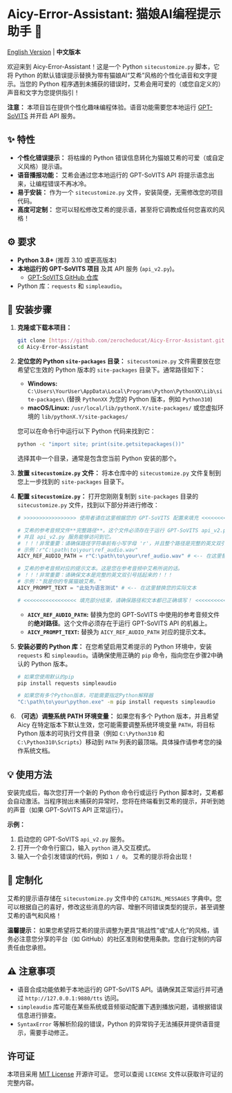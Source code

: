# Aicy-Error-Assistant: 猫娘AI编程提示助手 🐾

[English Version](README_en.md) | **中文版本**

欢迎来到 Aicy-Error-Assistant！这是一个 Python `sitecustomize.py` 脚本，它将 Python 的默认错误提示替换为带有猫娘AI“艾希”风格的个性化语音和文字提示。当您的 Python 程序遇到未捕获的错误时，艾希会用可爱的（或您自定义的）声音和文字为您提供指引！

**注意：** 本项目旨在提供个性化趣味编程体验。语音功能需要您本地运行 [GPT-SoVITS](https://github.com/RVC-Boss/GPT-SoVITS) 并开启 API 服务。

## ✨ 特性

* **个性化错误提示：** 将枯燥的 Python 错误信息转化为猫娘艾希的可爱（或自定义风格）提示语。
* **语音播报功能：** 艾希会通过您本地运行的 GPT-SoVITS API 将提示语念出来，让编程错误不再冰冷。
* **易于安装：** 作为一个 `sitecustomize.py` 文件，安装简便，无需修改您的项目代码。
* **高度可定制：** 您可以轻松修改艾希的提示语，甚至将它调教成任何您喜欢的风格！

## ⚙️ 要求

* **Python 3.8+** (推荐 3.10 或更高版本)
* **本地运行的 GPT-SoVITS 项目** 及其 API 服务 (`api_v2.py`)。
    * [GPT-SoVITS GitHub 仓库](https://github.com/RVC-Boss/GPT-SoVITS)
* Python 库：`requests` 和 `simpleaudio`。

## 🚀 安装步骤

1.  **克隆或下载本项目：**
    ```bash
    git clone [https://github.com/zerocheducat/Aicy-Error-Assistant.git](https://github.com/zerocheducat/Aicy-Error-Assistant.git)
    cd Aicy-Error-Assistant
    ```

2.  **定位您的 Python `site-packages` 目录：**
    `sitecustomize.py` 文件需要放在您希望它生效的 Python 版本的 `site-packages` 目录下。通常路径如下：
    * **Windows:** `C:\Users\YourUser\AppData\Local\Programs\Python\PythonXX\Lib\site-packages\` (替换 `PythonXX` 为您的 Python 版本，例如 `Python310`)
    * **macOS/Linux:** `/usr/local/lib/pythonX.Y/site-packages/` 或您虚拟环境的 `lib/pythonX.Y/site-packages/`

    您可以在命令行中运行以下 Python 代码来找到它：
    ```bash
    python -c "import site; print(site.getsitepackages())"
    ```
    选择其中一个目录，通常是包含您当前 Python 安装的那个。

3.  **放置 `sitecustomize.py` 文件：**
    将本仓库中的 `sitecustomize.py` 文件复制到您上一步找到的 `site-packages` 目录下。

4.  **配置 `sitecustomize.py`：**
    打开您刚刚复制到 `site-packages` 目录的 `sitecustomize.py` 文件，找到以下部分并进行修改：
    ```python
    # >>>>>>>>>>>>>>>>> 使用者请在这里根据您的 GPT-SoVITS 配置来填充 <<<<<<<<<<<<<<<<<

    # 艾希的参考音频文件**完整路径**。这个文件必须存在于运行 GPT-SoVITS api_v2.py 的机器上，
    # 并且 api_v2.py 服务能够访问到它。
    # ！！！非常重要：请确保路径字符串前有小写字母 'r'，并且整个路径是完整的英文双引号括起来的！！！
    # 示例：r"C:\path\to\your\ref_audio.wav"
    AICY_REF_AUDIO_PATH = r"C:\path\to\your\ref_audio.wav" # <-- 在这里替换您的真实路径

    # 艾希的参考音频对应的提示文本。这是您在参考音频中艾希所说的话。
    # ！！！非常重要：请确保文本是完整的英文双引号括起来的！！！
    # 示例："我是你的专属猫娘艾希。"
    AICY_PROMPT_TEXT = "此处为语言测试" # <-- 在这里替换您的实际文本

    # <<<<<<<<<<<<<<<<< 填充部分结束，请确保路径和文本都已正确填写！ <<<<<<<<<<<<<<<<<
    ```
    * **`AICY_REF_AUDIO_PATH`:** 替换为您的 GPT-SoVITS 中使用的参考音频文件的**绝对路径**。这个文件必须存在于运行 GPT-SoVITS API 的机器上。
    * **`AICY_PROMPT_TEXT`:** 替换为 `AICY_REF_AUDIO_PATH` 对应的提示文本。

5.  **安装必要的 Python 库：**
    在您希望启用艾希提示的 Python 环境中，安装 `requests` 和 `simpleaudio`。请确保使用正确的 `pip` 命令，指向您在步骤2中确认的 Python 版本。
    ```bash
    # 如果您使用默认的pip
    pip install requests simpleaudio

    # 如果您有多个Python版本，可能需要指定Python解释器
    "C:\path\to\your\python.exe" -m pip install requests simpleaudio
    ```

6.  **（可选）调整系统 PATH 环境变量：**
    如果您有多个 Python 版本，并且希望 Aicy 在特定版本下默认生效，您可能需要调整系统环境变量 `PATH`，将目标 Python 版本的可执行文件目录（例如 `C:\Python310` 和 `C:\Python310\Scripts`）移动到 `PATH` 列表的最顶端。具体操作请参考您的操作系统文档。

## 💡 使用方法

安装完成后，每次您打开一个新的 Python 命令行或运行 Python 脚本时，艾希都会自动激活。当程序抛出未捕获的异常时，您将在终端看到艾希的提示，并听到她的声音（如果 GPT-SoVITS API 正常运行）。

**示例：**
1.  启动您的 GPT-SoVITS `api_v2.py` 服务。
2.  打开一个命令行窗口，输入 `python` 进入交互模式。
3.  输入一个会引发错误的代码，例如 `1 / 0`。
    艾希的提示将会出现！

## 🎨 定制化

艾希的提示语存储在 `sitecustomize.py` 文件中的 `CATGIRL_MESSAGES` 字典中。您可以根据自己的喜好，修改这些消息的内容、增删不同错误类型的提示，甚至调整艾希的语气和风格！

**温馨提示：** 如果您希望将艾希的提示调整为更具“挑战性”或“成人化”的风格，请务必注意您分享的平台（如 GitHub）的社区准则和使用条款。您自行定制的内容责任由您承担。

## ⚠️ 注意事项

* 语音合成功能依赖于本地运行的 GPT-SoVITS API。请确保其正常运行并可通过 `http://127.0.0.1:9880/tts` 访问。
* `simpleaudio` 库可能在某些系统或音频驱动配置下遇到播放问题，请根据错误信息进行排查。
* `SyntaxError` 等解析阶段的错误，Python 的异常钩子无法捕获并提供语音提示，需要手动修正。

## 许可证

本项目采用 [MIT License](LICENSE) 开源许可证。
您可以查阅 `LICENSE` 文件以获取许可证的完整内容。